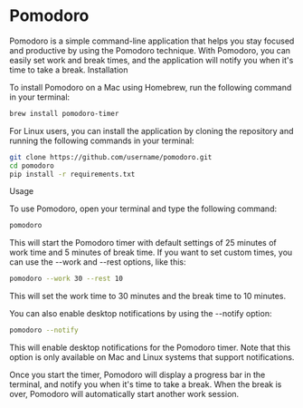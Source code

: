 # Pomodoro

Pomodoro is a simple command-line application that helps you stay focused and productive by using
the Pomodoro technique. With Pomodoro, you can easily set work and break times, and the application
will notify you when it's time to take a break.
Installation

To install Pomodoro on a Mac using Homebrew, run the following command in your terminal:

```bash
brew install pomodoro-timer
```

For Linux users, you can install the application by cloning the repository and running the following
commands in your terminal:

```bash
git clone https://github.com/username/pomodoro.git
cd pomodoro
pip install -r requirements.txt
```

Usage

To use Pomodoro, open your terminal and type the following command:

```bash
pomodoro
```

This will start the Pomodoro timer with default settings of 25 minutes of work time and 5 minutes of
break time. If you want to set custom times, you can use the --work and --rest options, like this:

```bash
pomodoro --work 30 --rest 10
```

This will set the work time to 30 minutes and the break time to 10 minutes.

You can also enable desktop notifications by using the --notify option:

```bash
pomodoro --notify
```

This will enable desktop notifications for the Pomodoro timer. Note that this option is only
available on Mac and Linux systems that support notifications.

Once you start the timer, Pomodoro will display a progress bar in the terminal, and notify you when
it's time to take a break. When the break is over, Pomodoro will automatically start another work
session.